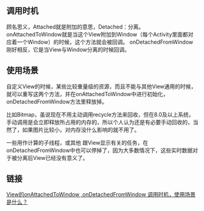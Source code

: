 ## 调用时机
顾名思义，Attached就是附加的意思，Detached：分离。 onAttachedToWindow就是当这个View附加到Window（每个Activity里面都对应着一个Window）的时候，这个方法就会被回调。 onDetachedFromWindow刚好相反，它是当View与Window分离的时候回调。

## 使用场景
自定义View的时候，某些比较重量级的资源，而且不能与其他View通用的时候，就可以重写这两个方法，并在onAttachedToWindow中进行初始化，onDetachedFromWindow方法里释放掉。

比如Bitmap，虽说现在不用主动调用recycle方法来回收，但在8.0及以上系统，手动调用是会立即释放所占用的内存的，所以个人认为还是有必要手动回收的，当然了，如果图片比较小，对内存没什么影响的就不用了。

一些用作计算的子线程，或其他 跟View显示有关的任务，在onDetachedFromWindow中也可以停掉了，因为大多数情况下，这些实时数据对于被分离后View已经没有意义了。

## 链接

[View的onAttachedToWindow ,onDetachedFromWindow 调用时机，使用场景是什么？](https://wanandroid.com/wenda/show/8488)
